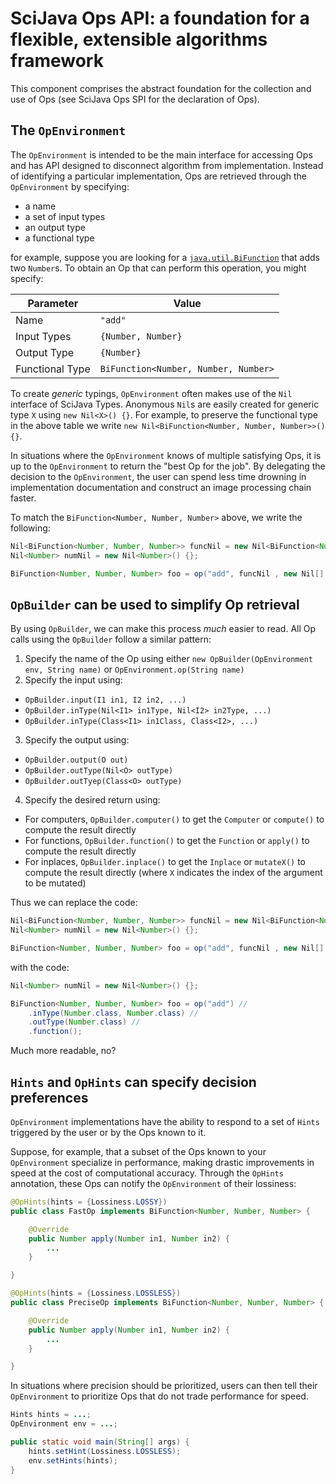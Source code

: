 # SciJava Ops API: a foundation for a flexible, extensible algorithms framework

This component comprises the abstract foundation for the collection and use of Ops (see SciJava Ops SPI for the declaration of Ops).

## The `OpEnvironment`
The `OpEnvironment` is intended to be the main interface for accessing Ops and has API designed to disconnect algorithm from implementation. Instead of identifying a particular implementation, Ops are retrieved through the `OpEnvironment` by specifying:
* a name
* a set of input types
* an output type
* a functional type

for example, suppose you are looking for a [`java.util.BiFunction`](https://docs.oracle.com/en/java/javase/11/docs/api/java.base/java/util/function/BiFunction.html) that adds two `Number`s. To obtain an Op that can perform this operation, you might specify:

| Parameter | Value |
|--|--|
| Name | `"add"` |
| Input Types | `{Number, Number}` |
| Output Type | `{Number}`|
| Functional Type | `BiFunction<Number, Number, Number>`|

To create *generic* typings, `OpEnvironment` often makes use of the `Nil` interface of SciJava Types. Anonymous `Nil`s are easily created for generic type `X` using `new Nil<X>() {}`. For example, to preserve the functional type in the above table we write `new Nil<BiFunction<Number, Number, Number>>() {}`.

In situations where the `OpEnvironment` knows of multiple satisfying Ops, it is up to the `OpEnvironment` to return the "best Op for the job". By delegating the decision to the `OpEnvironment`, the user can spend less time drowning in implementation documentation and construct an image processing chain faster.

To match the `BiFunction<Number, Number, Number>` above, we write the following:

``` java
Nil<BiFunction<Number, Number, Number>> funcNil = new Nil<BiFunction<Number, Number, Number>>() {};
Nil<Number> numNil = new Nil<Number>() {};

BiFunction<Number, Number, Number> foo = op("add", funcNil , new Nil[] {numNil, numNil}, numNil);
```

## `OpBuilder` can be used to simplify Op retrieval

By using `OpBuilder`, we can make this process *much* easier to read. All Op calls using the `OpBuilder` follow a similar pattern:
1. Specify the name of the Op using either `new OpBuilder(OpEnvironment env, String name)` or `OpEnvironment.op(String name)`
2. Specify the input using:
  * `OpBuilder.input(I1 in1, I2 in2, ...)`
  * `OpBuilder.inType(Nil<I1> in1Type, Nil<I2> in2Type, ...)`
  * `OpBuilder.inType(Class<I1> in1Class, Class<I2>, ...)`
3. Specify the output using:
  * `OpBuilder.output(O out)`
  * `OpBuilder.outType(Nil<O> outType)`
  * `OpBuilder.outTyep(Class<O> outType)`
4. Specify the desired return using:
  * For computers, `OpBuilder.computer()` to get the `Computer` or `compute()` to compute the result directly
  * For functions, `OpBuilder.function()` to get the `Function` or `apply()` to compute the result directly
  * For inplaces, `OpBuilder.inplace()` to get the `Inplace` or `mutateX()` to compute the result directly (where `X` indicates the index of the argument to be mutated)

Thus we can replace the code:

``` java
Nil<BiFunction<Number, Number, Number>> funcNil = new Nil<BiFunction<Number, Number, Number>>() {};
Nil<Number> numNil = new Nil<Number>() {};

BiFunction<Number, Number, Number> foo = op("add", funcNil , new Nil[] {numNil, numNil}, numNil);
```

with the code:

``` java
Nil<Number> numNil = new Nil<Number>() {};

BiFunction<Number, Number, Number> foo = op("add") //
	.inType(Number.class, Number.class) //
	.outType(Number.class) //
	.function();
```

Much more readable, no?

## `Hints` and `OpHints` can specify decision preferences

`OpEnvironment` implementations have the ability to respond to a set of `Hints` triggered by the user or by the Ops known to it. 

Suppose, for example, that a subset of the Ops known to your `OpEnvironment` specialize in performance, making drastic improvements in speed at the cost of computational accuracy. Through the `OpHints` annotation, these Ops can notify the `OpEnvironment` of their lossiness:

```java
@OpHints(hints = {Lossiness.LOSSY})
public class FastOp implements BiFunction<Number, Number, Number> {

	@Override
	public Number apply(Number in1, Number in2) {
		...
	}

}

@OpHints(hints = {Lossiness.LOSSLESS})
public class PreciseOp implements BiFunction<Number, Number, Number> {

	@Override
	public Number apply(Number in1, Number in2) {
		...
	}

}
```

In situations where precision should be prioritized, users can then tell their `OpEnvironment` to prioritize Ops that do not trade performance for speed.

```java
Hints hints = ...;
OpEnvironment env = ...;

public static void main(String[] args) {
	hints.setHint(Lossiness.LOSSLESS);
	env.setHints(hints);
}
```
